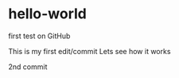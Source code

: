 # hello-world
first test on GitHub

This is my first edit/commit
Lets see how it works

2nd commit

